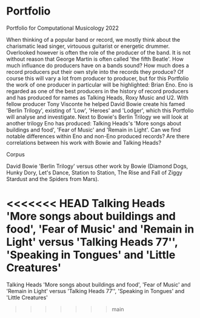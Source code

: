 # Portfolio
Portfolio for Computational Musicology 2022

When thinking of a popular band or record, we mostly think about the charismatic lead singer, virtouous guitarist or energetic drummer. Overlooked however is often the role of the producer of the band. It is not without reason that George Martin is often called 'the fifth Beatle'. How much influance do producers have on a bands sound? How much does a record producers put their own style into the records they produce? Of course this will vary a lot from producer to producer, but for this Portfolio the work of one producer in particular will be highlighted: Brian Eno. Eno is regarded as one of the best producers in the history of record producers and has produced for names as Talking Heads, Roxy Music and U2. With fellow producer Tony Visconte he helped David Bowie create his famed 'Berlin Trilogy', existing of 'Low', 'Heroes' and 'Lodger', which this Portfolio will analyse and investigate. Next to Bowie's Berlin Trilogy we will look at another trilogy Eno has produced: Talking Heads's 'More songs about buildings and food', 'Fear of Music' and 'Remain in Light'.
Can we find notable differences within Eno and non-Eno produced records? Are there correlations between his work with Bowie and Talking Heads?


Corpus

David Bowie 'Berlin Trilogy' versus other work by Bowie (Diamond Dogs, Hunky Dory, Let's Dance, Station to Station, The Rise and Fall of Ziggy Stardust and the Spiders from Mars).

<<<<<<< HEAD
Talking Heads 'More songs about buildings and food', 'Fear of Music' and 'Remain in Light' versus 'Talking Heads 77'', 'Speaking in Tongues' and 'Little Creatures'
=======
Talking Heads 'More songs about buildings and food', 'Fear of Music' and 'Remain in Light' versus 'Talking Heads 77'', 'Speaking in Tongues' and 'Little Creatures'
>>>>>>> main
